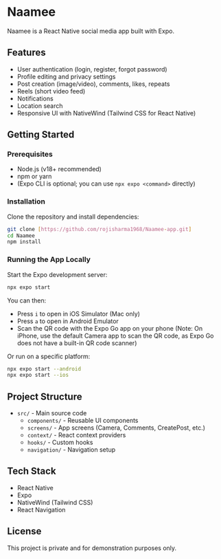 # Naamee

Naamee is a React Native social media app built with Expo.

## Features

- User authentication (login, register, forgot password)
- Profile editing and privacy settings
- Post creation (image/video), comments, likes, repeats
- Reels (short video feed)
- Notifications
- Location search
- Responsive UI with NativeWind (Tailwind CSS for React Native)

## Getting Started

### Prerequisites

- Node.js (v18+ recommended)
- npm or yarn
- (Expo CLI is optional; you can use `npx expo <command>` directly)

### Installation

Clone the repository and install dependencies:

```sh
git clone [https://github.com/rojisharma1968/Naamee-app.git]
cd Naamee
npm install
```

### Running the App Locally

Start the Expo development server:

```sh
npx expo start
```

You can then:
- Press `i` to open in iOS Simulator (Mac only)
- Press `a` to open in Android Emulator
- Scan the QR code with the Expo Go app on your phone (Note: On iPhone, use the default Camera app to scan the QR code, as Expo Go does not have a built-in QR code scanner)

Or run on a specific platform:

```sh
npx expo start --android
npx expo start --ios
```

## Project Structure

- `src/` - Main source code
  - `components/` - Reusable UI components
  - `screens/` - App screens (Camera, Comments, CreatePost, etc.)
  - `context/` - React context providers
  - `hooks/` - Custom hooks
  - `navigation/` - Navigation setup

## Tech Stack

- React Native
- Expo
- NativeWind (Tailwind CSS)
- React Navigation

## License

This project is private and for demonstration purposes only.